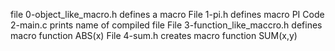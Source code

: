 file 0-object_like_macro.h defines a macro
File 1-pi.h defines macro PI
Code 2-main.c prints name of compiled file
File 3-function_like_maccro.h defines macro function ABS(x)
File 4-sum.h creates macro function SUM(x,y)
